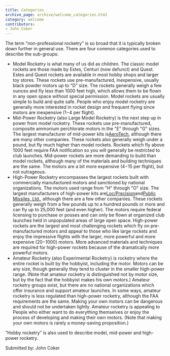 ```yaml
---
title: Categories
archive_page: archive/welcome_categories.html
category: welcome
contributors:
- John Coker
---
```

The term “non-professional rocketry” is so broad that it is typically broken down further in general use. There are four common categories used to describe the sub-groups:

- Model Rocketry is what many of us did as children. The classic model rockets are those made by Estes, Centuri (now defunct) and Quest. Estes and Quest rockets are available in most hobby shops and larger toy stores. These rockets use pre-manufactured, inexpensive, usually black powder motors up to "D" size. The rockets generally weigh a few ounces and fly less than 1000 feet high, which allows them to be flown in any open space without special permission. Model rockets are usually simple to build and quite safe. People who enjoy model rocketry are generally more interested in rocket design and frequent flying since motors are inexpensive ($1-$4 per flight).
- Mid-Power Rocketry (also Large Model Rocketry) is the next step up in power from model rocketry. These rockets use pre-manufactured, composite ammonium perchlorate motors in the "E" through "G" sizes. The largest manufacturer of mid-power kits is[AeroTech](http://www.aerotech-rocketry.com), although there are many other companies. These rockets also generally weigh under a pound, but fly much higher than model rockets. Rockets which fly above 1000 feet require FAA notification so you will generally be restricted to club launches. Mid-power rockets are more demanding to build than model rockets, although many of the materials and building techniques are the same. The motors are a bit more expensive ($4-$15 per flight), but not outrageous.
- High-Power Rocketry encompasses the largest rockets built with commercially manufactured motors and sanctioned by national organizations. The motors used range from "H" through "O" size. The largest manufacturers of high-power kits are[Loc/Precision](http://www.locprecision.com)and[Public Missiles, Ltd.](http://www.publicmissiles.com), although there are a few other companies. These rockets generally weigh from a few pounds up to a hundred pounds or more and can fly up to 25,000 feet (and even higher). The motors require federal licensing to purchase or posses and can only be flown at organized club launches held in unpopulated areas of large open space. High-power rockets are the largest and most challenging rockets which fly on pre-manufactured motors and appeal to those who like large rockets and enjoy the impressive flights with the larger, more powerful and more expensive ($20-$1000) motors. More advanced materials and techniques are required for high-power rockets because of the dramatically more powerful motors.
- Amateur Rocketry (also Experimental Rocketry) is rocketry where the entire rocket is built by the hobbyist, including the motor. Motors can be any size, though generally they tend to cluster in the smaller high-power range. (Note that amateur rocketry is distinguished not by motor size, but by the fact that the hobbyist makes his own motors.) Amateur rocketry groups exist, but there are no national organizations which offer insurance and support amateur launches. In some ways, amateur rocketry is less regulated than high-power rocketry, although the FAA requirements are the same. Making your own motors can be dangerous and should not be undertaken lightly. Amateur rocketry is appealing to People who either want to do everything themselves or enjoy the process of developing and making their own motors. (Note that making your own motors is rarely a money-saving proposition.)

“Hobby rocketry” is also used to describe model, mid-power and high-power rocketry.

Submitted by: John Coker
